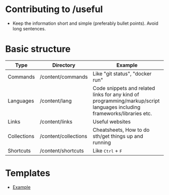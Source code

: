 # Contributing to /useful

- Keep the information short and simple (preferably bullet points). Avoid long sentences.

# Basic structure

| Type | Directory | Example |
| ------ | ------ | ------ |
| Commands | /content/commands | Like "git status", "docker run" |
| Languages | /content/lang | Code snippets and related links for any kind of programming/markup/script languages including frameworks/libraries etc. |
| Links | /content/links | Useful websites |
| Collections | /content/collections | Cheatsheets, How to do sth/get things up and running |
| Shortcuts | /content/shortcuts | Like <kbd>Ctrl</kbd> + <kbd>F</kbd>

# Templates

- [Example](https://useful.web.app/example)
